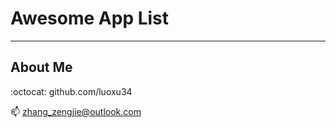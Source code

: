 # Awesome App List

----

## About Me

:octocat: github.com/luoxu34

:mailbox: zhang_zengjie@outlook.com
